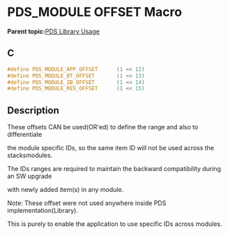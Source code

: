 # PDS\_MODULE OFFSET Macro

**Parent topic:**[PDS Library Usage](GUID-A7B0958C-E476-48EA-9C30-DA83508CC577.md)

## C

```c
#define PDS_MODULE_APP_OFFSET      (1 << 12)
#define PDS_MODULE_BT_OFFSET       (1 << 13)
#define PDS_MODULE_ZB_OFFSET       (1 << 14)
#define PDS_MODULE_RES_OFFSET      (1 << 15)

```

## Description

These offsets CAN be used\(OR'ed\) to define the range and also to differentiate

the module specific IDs, so the same item ID will not be used across the stacksmodules.

The IDs ranges are required to maintain the backward compatibility during an SW upgrade

with newly added item\(s\) in any module.

Note: These offset were not used anywhere inside PDS implementation\(Library\).

This is purely to enable the application to use specific IDs across modules.

